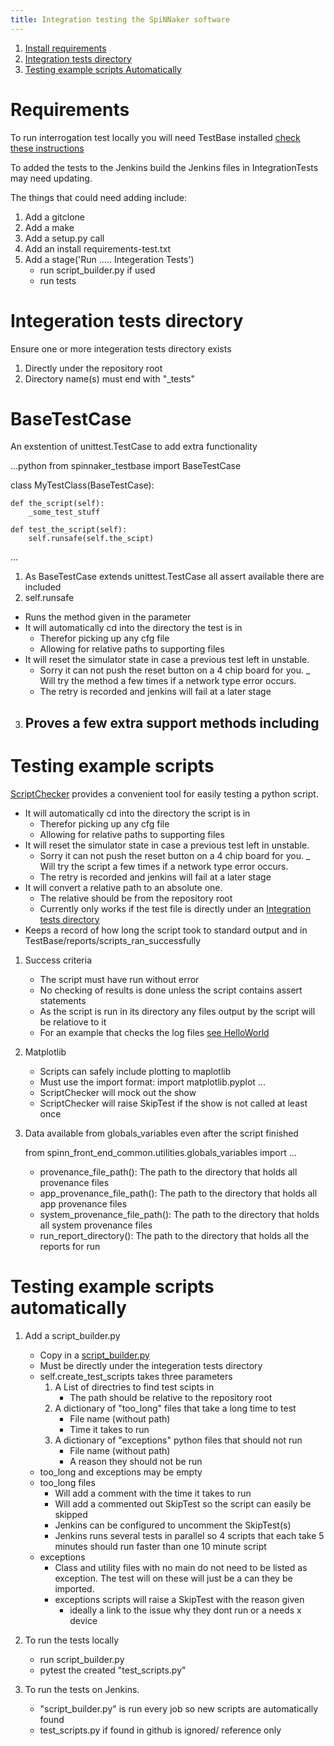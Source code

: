 ```yaml
---
title: Integration testing the SpiNNaker software
---
```

1. [Install requirements](#Requirements)
1. [Integration tests directory](#directory)
1. [Testing example scripts Automatically](#BuildScripts)

# <a name="Requirements"></a> Requirements

To run interrogation test locally you will need TestBase installed
 [check these instructions](../devenv.html)
 
To added the tests to the Jenkins build the Jenkins files in IntegrationTests may need updating.

The things that could need adding include:
1. Add a gitclone 
2. Add a make
3. Add a setup.py call
4. Add an install requirements-test.txt
5. Add a stage('Run ..... Integeration Tests')
    - run script_builder.py if used
    - run tests
    
# <a name="directory">Integeration tests directory
Ensure one or more integeration tests directory exists
1. Directly under the repository root
2. Directory name(s) must end with "_tests" 

# <a name="BaseTestCase">BaseTestCase

An exstention of unittest.TestCase to add extra functionality

...python
from spinnaker_testbase import BaseTestCase

class MyTestClass(BaseTestCase):

    def the_script(self):
        _some_test_stuff

    def test_the_script(self):
        self.runsafe(self.the_scipt)

...

1. As BaseTestCase extends unittest.TestCase all assert available there are included
2. self.runsafe
- Runs the method given in the parameter
- It will automatically cd into the directory the test is in
    - Therefor picking up any cfg file
    - Allowing for relative paths to supporting files
- It will reset the simulator state in case a previous test left in unstable.
    - Sorry it can not push the reset button on a 4 chip board for you.
_ Will try the method a few times if a network type error occurs.
    - The retry is recorded and jenkins will fail at a later stage
3. Proves a few extra support methods including
    - 


# <a name="TestScripts">Testing example scripts

[ScriptChecker](https://github.com/SpiNNakerManchester/TestBase/blob/main/spinnaker_testbase/script_checker.py) 
provides a convenient tool for easily testing a python script.
- It will automatically cd into the directory the script is in
    - Therefor picking up any cfg file
    - Allowing for relative paths to supporting files
- It will reset the simulator state in case a previous test left in unstable.
    - Sorry it can not push the reset button on a 4 chip board for you.
_ Will try the script a few times if a network type error occurs.
    - The retry is recorded and jenkins will fail at a later stage
- It will convert a relative path to an absolute one.
    - The relative should be from the repository root
    - Currently only works if the test file is directly under an [Integration tests directory](#directory)
- Keeps a record of how long the script took to standard output and in TestBase/reports/scripts_ran_successfully

1. Success criteria
    - The script must have run without error
    - No checking of results is done unless the script contains assert statements
    - As the script is run in its directory any files output by the script will be relatiove to it
    - For an example that checks the log files [see HelloWorld](https://github.com/SpiNNakerManchester/SpiNNakerGraphFrontEnd/blob/master/gfe_integration_tests/test_hello_world.py)
    
1. Matplotlib
   - Scripts can safely include plotting to maplotlib
   - Must use the import format: import matplotlib.pyplot ...
   - ScriptChecker will mock out the show
   - ScriptChecker will raise SkipTest if the show is not called at least once

1. Data available from globals_variables even after the script finished
   
    from spinn_front_end_common.utilities.globals_variables import ...
    - provenance_file_path(): The path to the directory that holds all provenance files 
    - app_provenance_file_path(): The path to the directory that holds all app provenance files
    - system_provenance_file_path(): The path to the directory that holds all system provenance files
    - run_report_directory(): The path to the directory that holds all the reports for run
    
# <a name="BuildScripts">Testing example scripts automatically

1. Add a script_builder.py
    - Copy in a [script_builder.py](https://github.com/SpiNNakerManchester/PyNN8Examples/blob/master/integration_tests/script_builder.py)
    - Must be directly under the integeration tests directory
    - self.create_test_scripts takes three parameters
        1. A List of directries to find test scipts in
            - The path should be relative to the repository root
        2. A dictionary of "too_long" files that take a long time to test
            - File name (without path)
            - Time it takes to run
        3. A dictionary of "exceptions" python files that should not run
            - File name (without path)
            - A reason they should not be run
    - too_long and exceptions may be empty
    - too_long files
       - Will add a comment with the time it takes to run
       - Will add a commented out SkipTest so the script can easily be skipped
       - Jenkins can be configured to uncomment the SkipTest(s) 
       - Jenkins runs several tests in parallel so 4 scripts that each take 5 minutes should run faster than one 10 minute script
    - exceptions
        - Class and utility files with no main do not need to be listed as exception.  The test will on these will just be a can they be imported.  
        - exceptions scripts will raise a SkipTest with the reason given
            - ideally a link to the issue why they dont run or a needs x device
    
1. To run the tests locally
    - run script_builder.py
    - pytest the created "test_scripts.py"

1. To run the tests on Jenkins.
    - "script_builder.py" is run every job so new scripts are automatically found
    - test_scripts.py if found in github is ignored/ reference only
    
